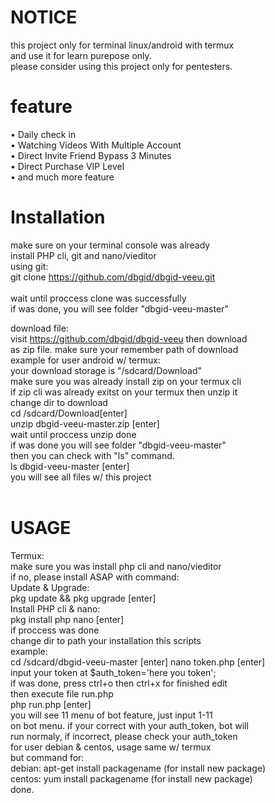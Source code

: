 # NOTICE
this project only for terminal linux/android with termux<br>
and use it for learn purepose only.<br>
please consider using this project only for
pentesters.<br>

# feature
• Daily check in<br>
• Watching Videos With Multiple Account<br>
• Direct Invite Friend Bypass 3 Minutes<br>
• Direct Purchase VIP Level<br>
• and much more feature<br>
# Installation
make sure on your terminal console was already<br>
install PHP cli, git and nano/vieditor<br>
using git:<br>
git clone https://github.com/dbgid/dbgid-veeu.git<br>
<br>
wait until proccess clone was successfully<br>
if was done, you will see folder "dbgid-veeu-master"<br>

download file:<br>
visit https://github.com/dbgid/dbgid-veeu then download<br>
as zip file. make sure your remember path of download<br>
example for user android w/ termux:<br>
your download storage is "/sdcard/Download"<br>
make sure you was already install zip on your termux cli<br>
if zip cli was already exitst on your termux then unzip it<br>
change dir to download<br>
cd /sdcard/Download[enter]<br>
unzip dbgid-veeu-master.zip [enter]<br>
wait until proccess unzip done<br>
if was done you will see folder "dbgid-veeu-master"<br>
then you can check with "ls" command.<br>
ls dbgid-veeu-master [enter]<br>
you will see all files w/ this project<br>
<br>
# USAGE
Termux: <br>
make sure you was install php cli and nano/vieditor<br>
if no, please install ASAP with command:<br>
Update & Upgrade:<br>
pkg update && pkg upgrade [enter]<br>
Install PHP cli & nano:<br>
pkg install php nano [enter]<br>
if proccess was done<br>
change dir to path your installation this scripts<br>
example:<br>
cd /sdcard/dbgid-veeu-master [enter]
nano token.php [enter]<br>
input your token at $auth_token='here you token';<br>
if was done, press ctrl+o then ctrl+x for finished edit<br>
then execute file run.php<br>
php run.php [enter]<br>
you will see 11 menu of bot feature, just input 1-11<br>
on bot menu. if your correct with your auth_token, bot will<br>
run normaly, if incorrect, please check your auth_token<br>
for user debian & centos, usage same w/ termux<br>
but command for:<br>
debian: apt-get install packagename (for install new package)<br>
centos: yum install packagename (for install new package)<br>
done.
